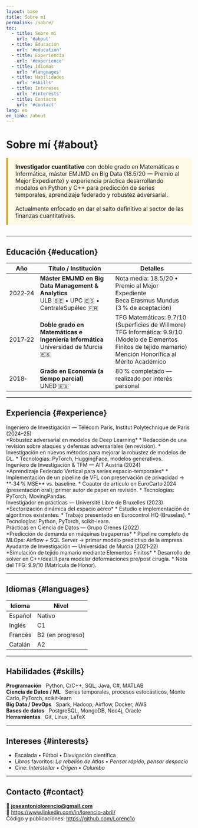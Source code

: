 ```yaml
---
layout: base
title: Sobre mí
permalink: /sobre/
toc:
  - title: Sobre mí
    url: '#about'
  - title: Educación
    url: '#education'
  - title: Experiencia
    url: '#experience'
  - title: Idiomas
    url: '#languages'
  - title: Habilidades
    url: '#skills'
  - title: Intereses
    url: '#interests'
  - title: Contacto
    url: '#contact'
lang: es
en_link: /about
---
```


# Sobre mí {#about}

<div style="background-color: #fff9e5; border-left: 5px solid #d0ac27; padding: 15px 20px; font-size: 1.1em; margin-bottom: 30px;">
  <strong>Investigador cuantitativo</strong> con doble grado en Matemáticas e Informática, máster EMJMD en Big Data (18.5/20 — Premio al Mejor Expediente) y experiencia práctica desarrollando modelos en Python y C++ para predicción de series temporales, aprendizaje federado y robustez adversarial.<br><br>
  Actualmente enfocado en dar el salto definitivo al sector de las finanzas cuantitativas.
</div>

---

## Educación {#education}

| Año | Título / Institución | Detalles |
|-----|-----------------------|----------|
| 2022‑24 | **Máster EMJMD en Big Data Management &amp; Analytics** <br>ULB 🇧🇪 • UPC 🇪🇸 • CentraleSupélec 🇫🇷 | Nota media: 18.5/20 • Premio al Mejor Expediente <br> Beca Erasmus Mundus (3 % de aceptación) |
| 2017‑22 | **Doble grado en Matemáticas e Ingeniería Informática** <br>Universidad de Murcia 🇪🇸 | TFG Matemáticas: 9.7/10 (Superficies de Willmore) <br> TFG Informática: 9.9/10 (Modelo de Elementos Finitos de tejido mamario) <br> Mención Honorífica al Mérito Académico |
| 2018‑ | **Grado en Economía (a tiempo parcial)** <br>UNED 🇪🇸 | 80 % completado — realizado por interés personal |

---

## Experiencia {#experience}

<div class="role-title">
  Ingeniero de Investigación — Télécom Paris, Institut Polytechnique de Paris (2024–25)
</div>
*Robustez adversarial en modelos de Deep Learning*  
*   Redacción de una revisión sobre ataques y defensas adversariales (en revisión).  
*   Investigación en nuevos métodos para mejorar la robustez de modelos de DL.  
*   Tecnologías: PyTorch, HuggingFace, modelos generativos.

<div class="role-title">
  Ingeniero de Investigación &amp; TFM — AIT Austria (2024)
</div>
*Aprendizaje Federado Vertical para series espacio-temporales*  
*   Implementación de un pipeline de VFL con preservación de privacidad → **‑34 % MSE** vs. baseline.  
*   Coautor de artículo en EuroCarto 2024 (presentación oral); primer autor de paper en revisión.  
*   Tecnologías: PyTorch, MovingPandas.

<div class="role-title">
  Investigador en prácticas — Université Libre de Bruxelles (2023)
</div>
*Sectorización dinámica del espacio aéreo*  
*   Estudio e implementación de algoritmos existentes.  
*   Trabajo presentado en Eurocontrol HQ (Bruselas).  
*   Tecnologías: Python, PyTorch, scikit-learn.

<div class="role-title">
  Prácticas en Ciencia de Datos — Grupo Orenes (2022)
</div>
*Predicción de demanda en máquinas tragaperras*  
*   Pipeline completo de MLOps: Airflow + SQL Server → primer modelo predictivo de la empresa.

<div class="role-title">
  Ayudante de Investigación — Universidad de Murcia (2021‑22)
</div> 
*Simulación de tejido mamario mediante Elementos Finitos*  
*   Desarrollo de solver en C++/deal.II para modelar deformaciones pre/post cirugía.  
*   Nota del TFG: 9.9/10 (Matrícula de Honor).

---

## Idiomas {#languages}

| Idioma | Nivel |
|--------|-------|
| Español | Nativo |
| Inglés  | C1 |
| Francés | B2 (en progreso) |
| Catalán | A2 |

---

## Habilidades {#skills}

**Programación**   Python, C/C++, SQL, Java, C#, MATLAB  
**Ciencia de Datos / ML**   Series temporales, procesos estocásticos, Monte Carlo, PyTorch, scikit‑learn  
**Big Data / DevOps**   Spark, Hadoop, Airflow, Docker, AWS  
**Bases de datos**   PostgreSQL, MongoDB, Neo4j, Oracle  
**Herramientas**   Git, Linux, LaTeX

---

## Intereses {#interests}

* Escalada • Fútbol • Divulgación científica  
* Libros favoritos: *La rebelión de Atlas* • *Pensar rápido, pensar despacio*  
* Cine: *Interstellar* • *Origen* • *Columbo*

---

## Contacto {#contact}

📧 **joseantoniolorencio@gmail.com**  
💼 <https://www.linkedin.com/in/lorencio-abril/>  
Código y publicaciones: <https://github.com/Lorenc1o>

